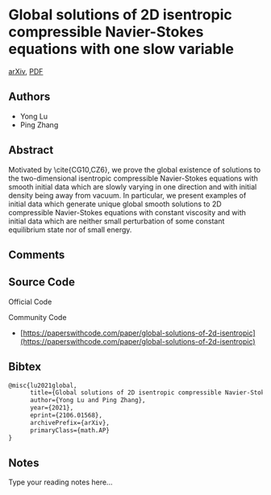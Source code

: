 
# Global solutions of 2D isentropic compressible Navier-Stokes equations with one slow variable

[arXiv](https://arxiv.org/abs/2106.01568), [PDF](https://arxiv.org/pdf/2106.01568.pdf)

## Authors

- Yong Lu
- Ping Zhang

## Abstract

Motivated by \cite{CG10,CZ6}, we prove the global existence of solutions to the two-dimensional isentropic compressible Navier-Stokes equations with smooth initial data which are slowly varying in one direction and with initial density being away from vacuum. In particular, we present examples of initial data which generate unique global smooth solutions to 2D compressible Navier-Stokes equations with constant viscosity and with initial data which are neither small perturbation of some constant equilibrium state nor of small energy.

## Comments



## Source Code

Official Code



Community Code

- [https://paperswithcode.com/paper/global-solutions-of-2d-isentropic](https://paperswithcode.com/paper/global-solutions-of-2d-isentropic)

## Bibtex

```tex
@misc{lu2021global,
      title={Global solutions of 2D isentropic compressible Navier-Stokes equations with one slow variable}, 
      author={Yong Lu and Ping Zhang},
      year={2021},
      eprint={2106.01568},
      archivePrefix={arXiv},
      primaryClass={math.AP}
}
```

## Notes

Type your reading notes here...

